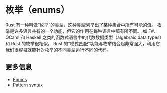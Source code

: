# 枚举（enums）

Rust 有一种叫做“枚举”的类型，这种类型列举出了某种集合中所有可能的值。
枚举是许多语言共有的一个功能，但它的作用在每种语言中都有所不同。
如 F#、OCaml 和 Haskell 之类的函数式语言中的代数数据类型（algebraic data types）和 Rust 的枚举很相似。
Rust 的“模式匹配”功能与枚举结合起非常强大，利用它我们很容易就能针对枚举的不同类型运行不同的代码。

## 更多信息

- [Enums](https://doc.rust-lang.org/book/ch06-00-enums.html)
- [Pattern syntax](https://doc.rust-lang.org/book/ch18-03-pattern-syntax.html)
